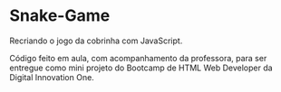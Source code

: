 # Snake-Game
Recriando o jogo da cobrinha com JavaScript. 

Código feito em aula, com acompanhamento da professora, para ser entregue como mini projeto do Bootcamp de HTML Web Developer da Digital Innovation One.
